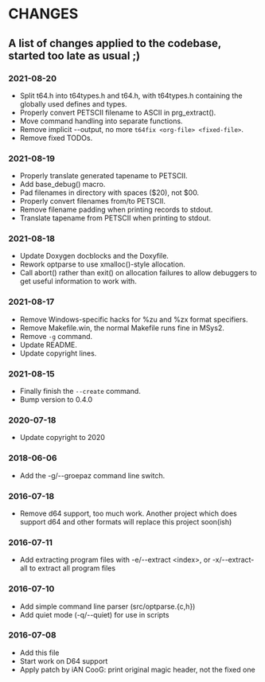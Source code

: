 # CHANGES

## A list of changes applied to the codebase, started too late as usual ;)


### 2021-08-20

* Split t64.h into t64types.h and t64.h, with t64types.h containing the globally
  used defines and types.
* Properly convert PETSCII filename to ASCII in prg\_extract().
* Move command handling into separate functions.
* Remove implicit --output, no more `t64fix <org-file> <fixed-file>`.
* Remove fixed TODOs.


### 2021-08-19

* Properly translate generated tapename to PETSCII.
* Add base\_debug() macro.
* Pad filenames in directory with spaces ($20), not $00.
* Properly convert filenames from/to PETSCII.
* Remove filename padding when printing records to stdout.
* Translate tapename from PETSCII when printing to stdout.


### 2021-08-18

* Update Doxygen docblocks and the Doxyfile.
* Rework optparse to use xmalloc()-style allocation.
* Call abort() rather than exit() on allocation failures to allow debuggers to
  get useful information to work with.


### 2021-08-17

* Remove Windows-specific hacks for %zu and %zx format specifiers.
* Remove Makefile.win, the normal Makefile runs fine in MSys2.
* Remove `-g` command.
* Update README.
* Update copyright lines.


### 2021-08-15

* Finally finish the `--create` command.
* Bump version to 0.4.0


### 2020-07-18

* Update copyright to 2020


### 2018-06-06

* Add the -g/--groepaz command line switch.


### 2016-07-18

* Remove d64 support, too much work. Another project which does support d64
  and other formats will replace this project soon(ish)


### 2016-07-11

* Add extracting program files with -e/--extract \<index\>, or -x/--extract-all
  to extract all program files


### 2016-07-10

* Add simple command line parser (src/optparse.{c,h})
* Add quiet mode (-q/--quiet) for use in scripts


### 2016-07-08

* Add this file
* Start work on D64 support
* Apply patch by iAN CooG: print original magic header, not the fixed one

